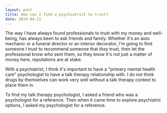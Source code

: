 ```yaml
---
layout: post
title: How can I find a psychiatrist to trust?
date: 2019-04-21
---
```


<p>The way I have always found professionals to trust with my money and well-being, has always been to ask friends and family. Whether it's an auto mechanic or a funeral director or an interior decorator, I'm going to find someone I trust to recommend someone that <i>they</i> trust, then let the professional know who sent them, so they know it's not just a matter of money here, reputations are at stake.</p><p>With a psychiatrist, I think it's important to have a "primary mental health care" psychologist to have a talk therapy relationship with. I do not think drugs by themselves can work very well without a talk therapy context to place them in.</p><p>To find my talk therapy psychologist, I asked a friend who was a psychologist for a reference. Then when it came time to explore psychiatric options, I asked my psychologist for a reference.</p>
